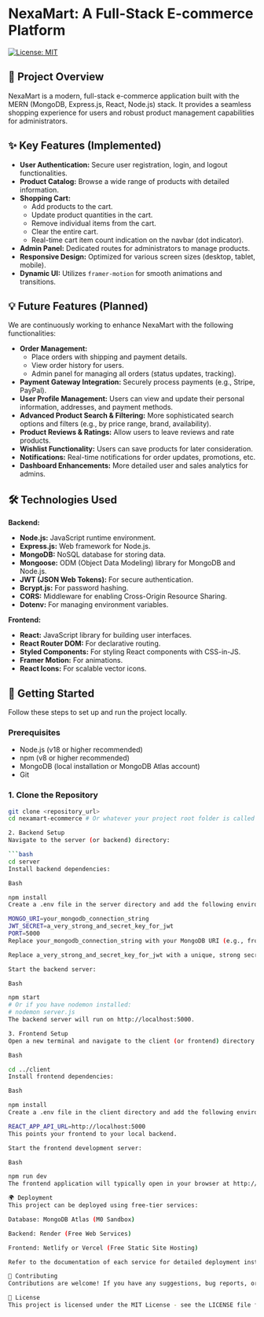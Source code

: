 # NexaMart: A Full-Stack E-commerce Platform

[![License: MIT](https://img.shields.io/badge/License-MIT-yellow.svg)](https://opensource.org/licenses/MIT)

## 🚀 Project Overview

NexaMart is a modern, full-stack e-commerce application built with the MERN (MongoDB, Express.js, React, Node.js) stack. It provides a seamless shopping experience for users and robust product management capabilities for administrators.

## ✨ Key Features (Implemented)

* **User Authentication:** Secure user registration, login, and logout functionalities.
* **Product Catalog:** Browse a wide range of products with detailed information.
* **Shopping Cart:**
    * Add products to the cart.
    * Update product quantities in the cart.
    * Remove individual items from the cart.
    * Clear the entire cart.
    * Real-time cart item count indication on the navbar (dot indicator).
* **Admin Panel:** Dedicated routes for administrators to manage products.
* **Responsive Design:** Optimized for various screen sizes (desktop, tablet, mobile).
* **Dynamic UI:** Utilizes `framer-motion` for smooth animations and transitions.

## 💡 Future Features (Planned)

We are continuously working to enhance NexaMart with the following functionalities:

* **Order Management:**
    * Place orders with shipping and payment details.
    * View order history for users.
    * Admin panel for managing all orders (status updates, tracking).
* **Payment Gateway Integration:** Securely process payments (e.g., Stripe, PayPal).
* **User Profile Management:** Users can view and update their personal information, addresses, and payment methods.
* **Advanced Product Search & Filtering:** More sophisticated search options and filters (e.g., by price range, brand, availability).
* **Product Reviews & Ratings:** Allow users to leave reviews and rate products.
* **Wishlist Functionality:** Users can save products for later consideration.
* **Notifications:** Real-time notifications for order updates, promotions, etc.
* **Dashboard Enhancements:** More detailed user and sales analytics for admins.

## 🛠️ Technologies Used

**Backend:**
* **Node.js:** JavaScript runtime environment.
* **Express.js:** Web framework for Node.js.
* **MongoDB:** NoSQL database for storing data.
* **Mongoose:** ODM (Object Data Modeling) library for MongoDB and Node.js.
* **JWT (JSON Web Tokens):** For secure authentication.
* **Bcrypt.js:** For password hashing.
* **CORS:** Middleware for enabling Cross-Origin Resource Sharing.
* **Dotenv:** For managing environment variables.

**Frontend:**
* **React:** JavaScript library for building user interfaces.
* **React Router DOM:** For declarative routing.
* **Styled Components:** For styling React components with CSS-in-JS.
* **Framer Motion:** For animations.
* **React Icons:** For scalable vector icons.

## 🚀 Getting Started

Follow these steps to set up and run the project locally.

### Prerequisites

* Node.js (v18 or higher recommended)
* npm (v8 or higher recommended)
* MongoDB (local installation or MongoDB Atlas account)
* Git

### 1. Clone the Repository

```bash
git clone <repository_url>
cd nexamart-ecommerce # Or whatever your project root folder is called

2. Backend Setup
Navigate to the server (or backend) directory:

```bash
cd server
Install backend dependencies:

Bash

npm install
Create a .env file in the server directory and add the following environment variables:

MONGO_URI=your_mongodb_connection_string
JWT_SECRET=a_very_strong_and_secret_key_for_jwt
PORT=5000
Replace your_mongodb_connection_string with your MongoDB URI (e.g., from MongoDB Atlas).

Replace a_very_strong_and_secret_key_for_jwt with a unique, strong secret key.

Start the backend server:

Bash

npm start
# Or if you have nodemon installed:
# nodemon server.js
The backend server will run on http://localhost:5000.

3. Frontend Setup
Open a new terminal and navigate to the client (or frontend) directory:

Bash

cd ../client
Install frontend dependencies:

Bash

npm install
Create a .env file in the client directory and add the following environment variable:

REACT_APP_API_URL=http://localhost:5000
This points your frontend to your local backend.

Start the frontend development server:

Bash

npm run dev
The frontend application will typically open in your browser at http://localhost:5173 (or another available port).

🌍 Deployment
This project can be deployed using free-tier services:

Database: MongoDB Atlas (M0 Sandbox)

Backend: Render (Free Web Services)

Frontend: Netlify or Vercel (Free Static Site Hosting)

Refer to the documentation of each service for detailed deployment instructions. Remember to update your backend's CORS settings and frontend's REACT_APP_API_URL to reflect your deployed URLs.

🤝 Contributing
Contributions are welcome! If you have any suggestions, bug reports, or want to contribute to the codebase, please feel free to open an issue or submit a pull request.

📄 License
This project is licensed under the MIT License - see the LICENSE file for details.